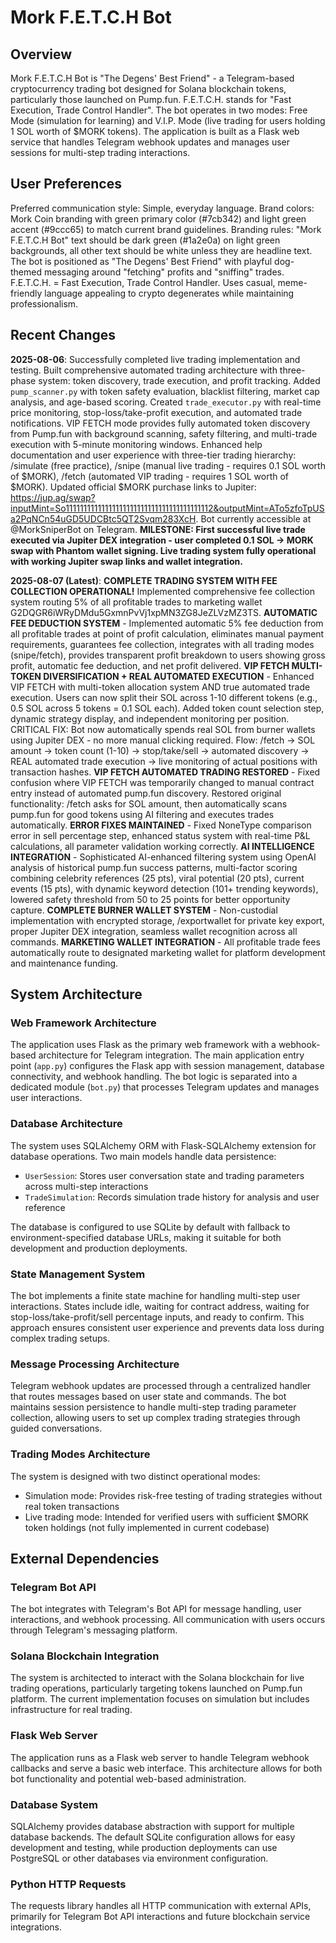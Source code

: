 # Mork F.E.T.C.H Bot

## Overview

Mork F.E.T.C.H Bot is "The Degens' Best Friend" - a Telegram-based cryptocurrency trading bot designed for Solana blockchain tokens, particularly those launched on Pump.fun. F.E.T.C.H. stands for "Fast Execution, Trade Control Handler". The bot operates in two modes: Free Mode (simulation for learning) and V.I.P. Mode (live trading for users holding 1 SOL worth of $MORK tokens). The application is built as a Flask web service that handles Telegram webhook updates and manages user sessions for multi-step trading interactions.

## User Preferences

Preferred communication style: Simple, everyday language.
Brand colors: Mork Coin branding with green primary color (#7cb342) and light green accent (#9ccc65) to match current brand guidelines.
Branding rules: "Mork F.E.T.C.H Bot" text should be dark green (#1a2e0a) on light green backgrounds, all other text should be white unless they are headline text. The bot is positioned as "The Degens' Best Friend" with playful dog-themed messaging around "fetching" profits and "sniffing" trades. F.E.T.C.H. = Fast Execution, Trade Control Handler. Uses casual, meme-friendly language appealing to crypto degenerates while maintaining professionalism.

## Recent Changes

**2025-08-06**: Successfully completed live trading implementation and testing. Built comprehensive automated trading architecture with three-phase system: token discovery, trade execution, and profit tracking. Added `pump_scanner.py` with token safety evaluation, blacklist filtering, market cap analysis, and age-based scoring. Created `trade_executor.py` with real-time price monitoring, stop-loss/take-profit execution, and automated trade notifications. VIP FETCH mode provides fully automated token discovery from Pump.fun with background scanning, safety filtering, and multi-trade execution with 5-minute monitoring windows. Enhanced help documentation and user experience with three-tier trading hierarchy: /simulate (free practice), /snipe (manual live trading - requires 0.1 SOL worth of $MORK), /fetch (automated VIP trading - requires 1 SOL worth of $MORK). Updated official $MORK purchase links to Jupiter: https://jup.ag/swap?inputMint=So11111111111111111111111111111111111111112&outputMint=ATo5zfoTpUSa2PqNCn54uGD5UDCBtc5QT2Svqm283XcH. Bot currently accessible at @MorkSniperBot on Telegram. **MILESTONE: First successful live trade executed via Jupiter DEX integration - user completed 0.1 SOL → MORK swap with Phantom wallet signing. Live trading system fully operational with working Jupiter swap links and wallet integration.**

**2025-08-07 (Latest)**: **COMPLETE TRADING SYSTEM WITH FEE COLLECTION OPERATIONAL!** Implemented comprehensive fee collection system routing 5% of all profitable trades to marketing wallet G2DQGR6iWRyDMdu5GxmnPvVj1xpMN3ZG8JeZLVzMZ3TS. **AUTOMATIC FEE DEDUCTION SYSTEM** - Implemented automatic 5% fee deduction from all profitable trades at point of profit calculation, eliminates manual payment requirements, guarantees fee collection, integrates with all trading modes (snipe/fetch), provides transparent profit breakdown to users showing gross profit, automatic fee deduction, and net profit delivered. **VIP FETCH MULTI-TOKEN DIVERSIFICATION + REAL AUTOMATED EXECUTION** - Enhanced VIP FETCH with multi-token allocation system AND true automated trade execution. Users can now split their SOL across 1-10 different tokens (e.g., 0.5 SOL across 5 tokens = 0.1 SOL each). Added token count selection step, dynamic strategy display, and independent monitoring per position. CRITICAL FIX: Bot now automatically spends real SOL from burner wallets using Jupiter DEX - no more manual clicking required. Flow: /fetch → SOL amount → token count (1-10) → stop/take/sell → automated discovery → REAL automated trade execution → live monitoring of actual positions with transaction hashes. **VIP FETCH AUTOMATED TRADING RESTORED** - Fixed confusion where VIP FETCH was temporarily changed to manual contract entry instead of automated pump.fun discovery. Restored original functionality: /fetch asks for SOL amount, then automatically scans pump.fun for good tokens using AI filtering and executes trades automatically. **ERROR FIXES MAINTAINED** - Fixed NoneType comparison error in sell percentage step, enhanced status system with real-time P&L calculations, all parameter validation working correctly. **AI INTELLIGENCE INTEGRATION** - Sophisticated AI-enhanced filtering system using OpenAI analysis of historical pump.fun success patterns, multi-factor scoring combining celebrity references (25 pts), viral potential (20 pts), current events (15 pts), with dynamic keyword detection (101+ trending keywords), lowered safety threshold from 50 to 25 points for better opportunity capture. **COMPLETE BURNER WALLET SYSTEM** - Non-custodial implementation with encrypted storage, /exportwallet for private key export, proper Jupiter DEX integration, seamless wallet recognition across all commands. **MARKETING WALLET INTEGRATION** - All profitable trade fees automatically route to designated marketing wallet for platform development and maintenance funding.

## System Architecture

### Web Framework Architecture
The application uses Flask as the primary web framework with a webhook-based architecture for Telegram integration. The main application entry point (`app.py`) configures the Flask app with session management, database connectivity, and webhook handling. The bot logic is separated into a dedicated module (`bot.py`) that processes Telegram updates and manages user interactions.

### Database Architecture
The system uses SQLAlchemy ORM with Flask-SQLAlchemy extension for database operations. Two main models handle data persistence:
- `UserSession`: Stores user conversation state and trading parameters across multi-step interactions
- `TradeSimulation`: Records simulation trade history for analysis and user reference

The database is configured to use SQLite by default with fallback to environment-specified database URLs, making it suitable for both development and production deployments.

### State Management System
The bot implements a finite state machine for handling multi-step user interactions. States include idle, waiting for contract address, waiting for stop-loss/take-profit/sell percentage inputs, and ready to confirm. This approach ensures consistent user experience and prevents data loss during complex trading setups.

### Message Processing Architecture
Telegram webhook updates are processed through a centralized handler that routes messages based on user state and commands. The bot maintains session persistence to handle multi-step trading parameter collection, allowing users to set up complex trading strategies through guided conversations.

### Trading Modes Architecture
The system is designed with two distinct operational modes:
- Simulation mode: Provides risk-free testing of trading strategies without real token transactions
- Live trading mode: Intended for verified users with sufficient $MORK token holdings (not fully implemented in current codebase)

## External Dependencies

### Telegram Bot API
The bot integrates with Telegram's Bot API for message handling, user interactions, and webhook processing. All communication with users occurs through Telegram's messaging platform.

### Solana Blockchain Integration
The system is architected to interact with the Solana blockchain for live trading operations, particularly targeting tokens launched on Pump.fun platform. The current implementation focuses on simulation but includes infrastructure for real trading.

### Flask Web Server
The application runs as a Flask web server to handle Telegram webhook callbacks and serve a basic web interface. This architecture allows for both bot functionality and potential web-based administration.

### Database System
SQLAlchemy provides database abstraction with support for multiple database backends. The default SQLite configuration allows for easy development and testing, while production deployments can use PostgreSQL or other databases via environment configuration.

### Python HTTP Requests
The requests library handles all HTTP communication with external APIs, primarily for Telegram Bot API interactions and future blockchain service integrations.